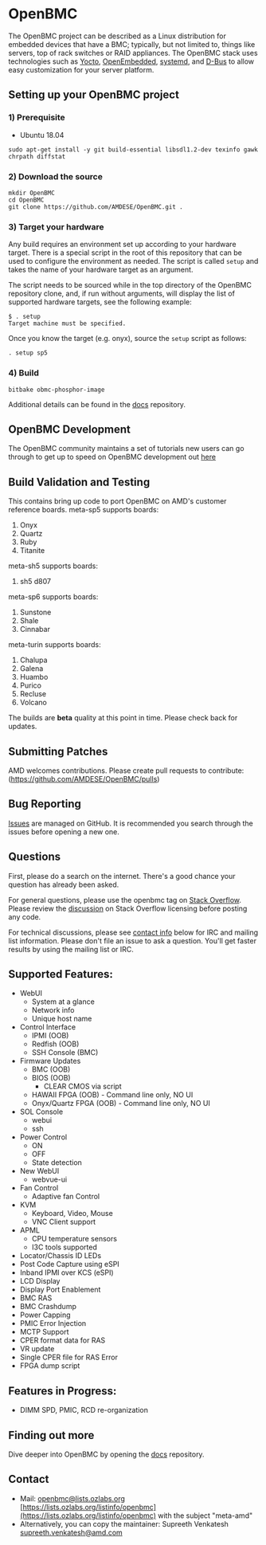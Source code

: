 # OpenBMC

The OpenBMC project can be described as a Linux distribution for embedded
devices that have a BMC; typically, but not limited to, things like servers,
top of rack switches or RAID appliances. The OpenBMC stack uses technologies
such as [Yocto](https://www.yoctoproject.org/),
[OpenEmbedded](https://www.openembedded.org/wiki/Main_Page),
[systemd](https://www.freedesktop.org/wiki/Software/systemd/), and
[D-Bus](https://www.freedesktop.org/wiki/Software/dbus/) to allow easy
customization for your server platform.


## Setting up your OpenBMC project

### 1) Prerequisite
- Ubuntu 18.04

```
sudo apt-get install -y git build-essential libsdl1.2-dev texinfo gawk chrpath diffstat
```

### 2) Download the source
```
mkdir OpenBMC
cd OpenBMC
git clone https://github.com/AMDESE/OpenBMC.git .
```

### 3) Target your hardware
Any build requires an environment set up according to your hardware target.
There is a special script in the root of this repository that can be used
to configure the environment as needed. The script is called `setup` and
takes the name of your hardware target as an argument.

The script needs to be sourced while in the top directory of the OpenBMC
repository clone, and, if run without arguments, will display the list
of supported hardware targets, see the following example:

```
$ . setup
Target machine must be specified.
```
Once you know the target (e.g. onyx), source the `setup` script as follows:

```
. setup sp5
```

### 4) Build

```
bitbake obmc-phosphor-image
```

Additional details can be found in the [docs](https://github.com/openbmc/docs)
repository.

## OpenBMC Development

The OpenBMC community maintains a set of tutorials new users can go through
to get up to speed on OpenBMC development out
[here](https://github.com/openbmc/docs/blob/master/development/README.md)

## Build Validation and Testing
This contains bring up code to port OpenBMC on AMD's customer reference boards.
meta-sp5 supports boards:
1. Onyx
2. Quartz
3. Ruby
4. Titanite

meta-sh5 supports boards:
1. sh5 d807

meta-sp6 supports boards:
1. Sunstone
2. Shale
3. Cinnabar

meta-turin supports boards:
1. Chalupa
2. Galena
3. Huambo
4. Purico
5. Recluse
6. Volcano

The builds are **beta** quality at this point in time.
Please check back for updates.

## Submitting Patches
AMD welcomes contributions. Please create pull requests to contribute: (https://github.com/AMDESE/OpenBMC/pulls)

## Bug Reporting
[Issues](https://github.com/AMDESE/OpenBMC/issues) are managed on
GitHub. It is recommended you search through the issues before opening
a new one.

## Questions

First, please do a search on the internet. There's a good chance your question
has already been asked.

For general questions, please use the openbmc tag on
[Stack Overflow](https://stackoverflow.com/questions/tagged/openbmc).
Please review the [discussion](https://meta.stackexchange.com/questions/272956/a-new-code-license-the-mit-this-time-with-attribution-required?cb=1)
on Stack Overflow licensing before posting any code.

For technical discussions, please see [contact info](#contact) below for IRC and
mailing list information. Please don't file an issue to ask a question. You'll
get faster results by using the mailing list or IRC.

## Supported Features:
 - WebUI
    - System at a glance
    - Network info
    - Unique host name
 - Control Interface
    - IPMI (OOB)
    - Redfish (OOB)
    - SSH Console (BMC)
 - Firmware Updates
    - BMC (OOB)
    - BIOS (OOB)
        - CLEAR CMOS via script
    - HAWAII FPGA (OOB) - Command line only, NO UI
    - Onyx/Quartz FPGA (OOB) - Command line only, NO UI
 - SOL Console
    - webui
    - ssh
 - Power Control
    - ON
    - OFF
    - State detection
 - New WebUI
    - webvue-ui
 - Fan Control
    - Adaptive fan Control
 - KVM
    - Keyboard, Video, Mouse
    - VNC Client support
 - APML
    - CPU temperature sensors
    - I3C tools supported
 - Locator/Chassis ID LEDs
 - Post Code Capture using eSPI
 - Inband IPMI over KCS (eSPI)
 - LCD Display
 - Display Port Enablement
 - BMC RAS
 - BMC Crashdump
 - Power Capping
 - PMIC Error Injection
 - MCTP Support
 - CPER format data for RAS
 - VR update
 - Single CPER file for RAS Error
 - FPGA dump script

## Features in Progress:
 - DIMM SPD, PMIC, RCD re-organization

## Finding out more

Dive deeper into OpenBMC by opening the
[docs](https://github.com/openbmc/docs) repository.

## Contact
- Mail: openbmc@lists.ozlabs.org [https://lists.ozlabs.org/listinfo/openbmc](https://lists.ozlabs.org/listinfo/openbmc) with the subject "meta-amd"
- Alternatively, you can copy the maintainer: Supreeth Venkatesh <supreeth.venkatesh@amd.com>
